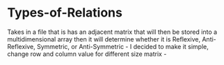 # Types-of-Relations
  Takes in a file that is has an adjacent matrix that will then be stored into a multidimensional array then it will determine whether it is 
    Reflexive, Anti-Reflexive, Symmetric, or Anti-Symmetric
    - I decided to make it simple, change row and column value for different size matrix -
